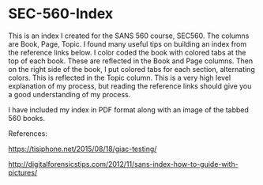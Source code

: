 # SEC-560-Index
This is an index I created for the SANS 560 course, SEC560.  The columns are Book, Page, Topic.
I found many useful tips on building an index from the reference links below.  I color coded the book with colored tabs
at the top of each book.  These are reflected in the Book and Page columns.  Then on the right side of the book,
I put colored tabs for each section, alternating colors.  This is reflected in the Topic column.  This is a very
high level explanation of my process, but reading the reference links should give you a good understanding of my process.

I have included my index in PDF format along with an image of the tabbed 560 books.  

References:

https://tisiphone.net/2015/08/18/giac-testing/

http://digitalforensicstips.com/2012/11/sans-index-how-to-guide-with-pictures/

